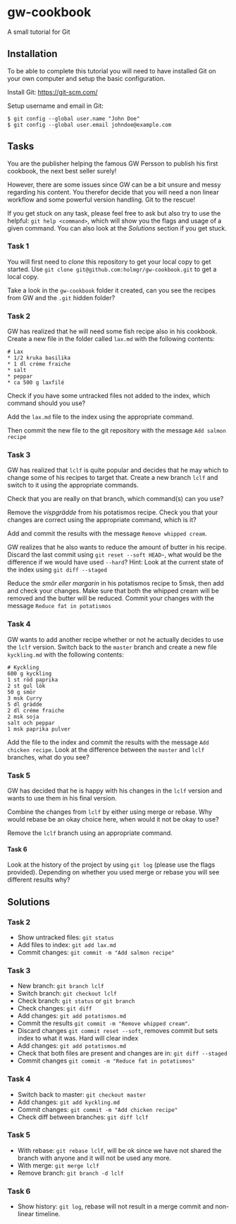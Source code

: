# gw-cookbook
A small tutorial for Git

## Installation
To be able to complete this tutorial you will need to have installed Git on your own computer and setup the basic configuration.

Install Git: https://git-scm.com/

Setup username and email in Git:
```
$ git config --global user.name "John Doe"
$ git config --global user.email johndoe@example.com
```

## Tasks
You are the publisher helping the famous GW Persson to publish his first cookbook, the next best seller surely!

However, there are some issues since GW can be a bit unsure and messy regarding his content. You therefor decide that you will need a non linear workflow and some powerful version handling. Git to the rescue!

If you get stuck on any task, please feel free to ask but also try to use the helpful: `git help <command>`, which will show you the flags and usage of a given command.
You can also look at the _Solutions_ section if you get stuck.

### Task 1
You will first need to _clone_ this repository to get your local copy to get started.
Use `git clone git@github.com:holmgr/gw-cookbook.git` to get a local copy.

Take a look in the `gw-cookbook` folder it created, can you see the recipes from GW and the `.git` hidden folder?

### Task 2
GW has realized that he will need some fish recipe also in his cookbook.
Create a new file in the folder called `lax.md` with the following contents:

```
# Lax
* 1/2 kruka basilika
* 1 dl crème fraiche
* salt
* peppar
* ca 500 g laxfilé
```

Check if you have some untracked files not added to the index, which command should you use?

Add the `lax.md` file to the index using the appropriate command. 

Then commit the new file to the git repository with the message `Add salmon recipe`

### Task 3
GW has realized that `lclf` is quite popular and decides that he may which to change some of his recipes to target that.
Create a new branch `lclf` and switch to it using the appropriate commands.

Check that you are really on that branch, which command(s) can you use?

Remove the _vispgrädde_  from his potatismos recipe.
Check you that your changes are correct using the appropriate command, which is it?

Add and commit the results with the message `Remove whipped cream`.

GW realizes that he also wants to reduce the amount of butter in his recipe.
Discard the last commit using `git reset --soft HEAD~`, what would be the difference if we would have used `--hard`?
Hint: Look at the current state of the index using `git diff --staged`

Reduce the _smör eller margarin_ in his potatismos recipe to 5msk, then add and check your changes.
Make sure that both the whipped cream will be removed and the butter will be reduced.
Commit your changes with the message `Reduce fat in potatismos`

### Task 4
GW wants to add another recipe whether or not he actually decides to use the `lclf` version.
Switch back to the `master` branch and create a new file `kyckling.md` with the following contents:

```
# Kyckling
600 g kyckling
1 st röd paprika
2 st gul lök
50 g smör
3 msk Curry
5 dl grädde
2 dl créme fraiche
2 msk soja
salt och peppar
1 msk paprika pulver
```

Add the file to the index and commit the results with the message `Add chicken recipe`.
Look at the difference between the `master` and `lclf` branches, what do you see?

### Task 5
GW has decided that he is happy with his changes in the `lclf` version and wants to use them in his final version.

Combine the changes from `lclf` by either using merge or rebase. Why would rebase be an okay choice here, when would it not be okay to use?

Remove the `lclf` branch using an appropriate command.

#### Task 6
Look at the history of the project by using `git log` (please use the flags provided).
Depending on whether you used merge or rebase you will see different results why?

## Solutions

### Task 2
* Show untracked files: `git status`
* Add files to index: `git add lax.md`
* Commit changes: `git commit -m "Add salmon recipe"`

### Task 3
* New branch: `git branch lclf`
* Switch branch: `git checkout lclf`
* Check branch: `git status` or `git branch`
* Check changes: `git diff`
* Add changes: `git add potatismos.md`
* Commit the results `git commit -m "Remove whipped cream"`.
* Discard changes `git commit reset --soft`, removes commit but sets index to what it was. Hard will clear index
* Add changes: `git add potatismos.md`
* Check that both files are present and changes are in: `git diff --staged`
* Commit changes `git commit -m "Reduce fat in potatismos"`

### Task 4
* Switch back to master: `git checkout master`
* Add changes: `git add kyckling.md`
* Commit changes: `git commit -m "Add chicken recipe"`
* Check diff between branches: `git diff lclf`

### Task 5
* With rebase: `git rebase lclf`, will be ok since we have not shared the branch with anyone and it will not be used any more.
* With merge: `git merge lclf`
* Remove branch: `git branch -d lclf` 

### Task 6
* Show history: `git log`, rebase will not result in a merge commit and non-linear timeline.

